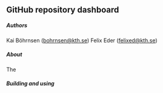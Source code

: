 ## GitHub repository dashboard

##### Authors
Kai Böhrnsen (bohrnsen@kth.se)
Felix Eder (felixed@kth.se)


##### About
The




##### Building and using

